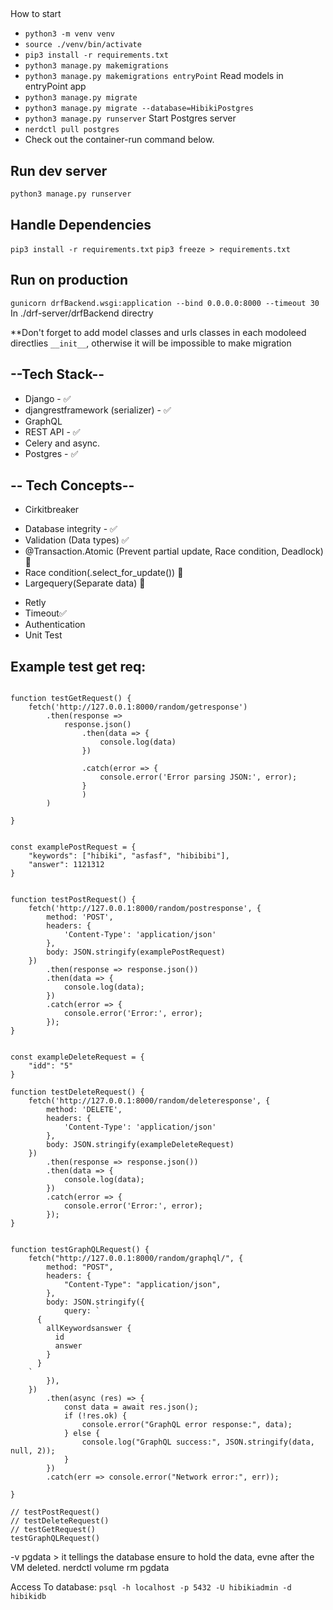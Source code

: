 ##
How to start
- `python3 -m venv venv`
- `source ./venv/bin/activate`
- `pip3 install -r requirements.txt`
- `python3 manage.py makemigrations`
- `python3 manage.py makemigrations entryPoint` Read models in entryPoint app
- `python3 manage.py migrate`
- `python3 manage.py migrate --database=HibikiPostgres`
- `python3 manage.py runserver`
Start Postgres server
- `nerdctl pull postgres`
- Check out the container-run command below.



## Run dev server
`python3 manage.py runserver`

## Handle Dependencies
`pip3 install -r requirements.txt`
`pip3 freeze > requirements.txt`


## Run on production
`gunicorn drfBackend.wsgi:application --bind 0.0.0.0:8000 --timeout 30`
In ./drf-server/drfBackend directry

**Don't forget to add model classes and urls classes in each modoleed directlies `__init__`, otherwise it will be impossible to make migration


## --Tech Stack--
* Django - ✅
* djangrestframework (serializer) - ✅
* GraphQL
* REST API - ✅
* Celery and async.
* Postgres - ✅

## -- Tech Concepts--
* Cirkitbreaker
- Database integrity - ✅ 
 - Validation (Data types) ✅
 - @Transaction.Atomic (Prevent partial update, Race condition, Deadlock) 🚫
 - Race condition(.select_for_update()) 🚫
 - Largequery(Separate data) 🚫
* Retly
* Timeout✅
* Authentication
* Unit Test


## Example test get req:
```

function testGetRequest() {
    fetch('http://127.0.0.1:8000/random/getresponse')
        .then(response =>
            response.json()
                .then(data => {
                    console.log(data)
                })

                .catch(error => {
                    console.error('Error parsing JSON:', error);
                }
                )
        )

}


const examplePostRequest = {
    "keywords": ["hibiki", "asfasf", "hibibibi"],
    "answer": 1121312
}


function testPostRequest() {
    fetch('http://127.0.0.1:8000/random/postresponse', {
        method: 'POST',
        headers: {
            'Content-Type': 'application/json'
        },
        body: JSON.stringify(examplePostRequest)
    })
        .then(response => response.json())
        .then(data => {
            console.log(data);
        })
        .catch(error => {
            console.error('Error:', error);
        });
}


const exampleDeleteRequest = {
    "idd": "5"
}

function testDeleteRequest() {
    fetch('http://127.0.0.1:8000/random/deleteresponse', {
        method: 'DELETE',
        headers: {
            'Content-Type': 'application/json'
        },
        body: JSON.stringify(exampleDeleteRequest)
    })
        .then(response => response.json())
        .then(data => {
            console.log(data);
        })
        .catch(error => {
            console.error('Error:', error);
        });
}


function testGraphQLRequest() {
    fetch("http://127.0.0.1:8000/random/graphql/", {
        method: "POST",
        headers: {
            "Content-Type": "application/json",
        },
        body: JSON.stringify({
            query: `
      {
        allKeywordsanswer {
          id
          answer
        }
      }
    `
        }),
    })
        .then(async (res) => {
            const data = await res.json();
            if (!res.ok) {
                console.error("GraphQL error response:", data);
            } else {
                console.log("GraphQL success:", JSON.stringify(data, null, 2));
            }
        })
        .catch(err => console.error("Network error:", err));

}

// testPostRequest()
// testDeleteRequest()
// testGetRequest()
testGraphQLRequest()
```

-v pgdata > it tellings the database ensure to hold the data, evne after the VM deleted.
nerdctl volume rm pgdata

Access To database:
`psql -h localhost -p 5432 -U hibikiadmin -d hibikidb`